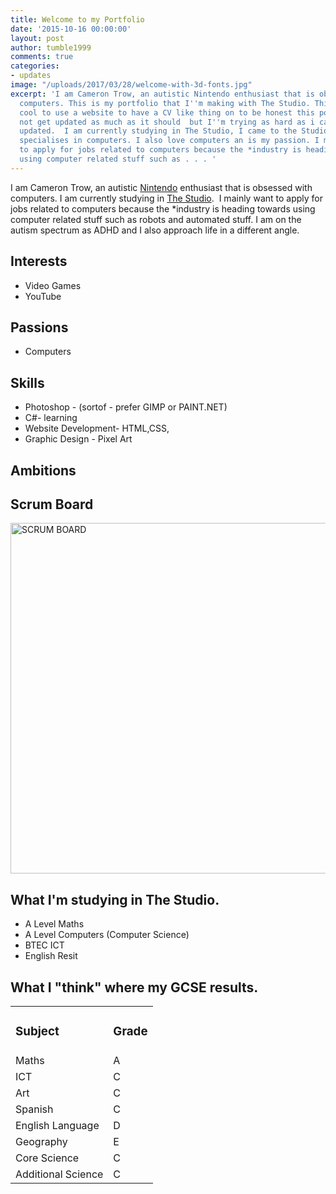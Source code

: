 ```yaml
---
title: Welcome to my Portfolio
date: '2015-10-16 00:00:00'
layout: post
author: tumble1999
comments: true
categories:
- updates
image: "/uploads/2017/03/28/welcome-with-3d-fonts.jpg"
excerpt: 'I am Cameron Trow, an autistic Nintendo enthusiast that is obsessed with
  computers. This is my portfolio that I''m making with The Studio. This is really
  cool to use a website to have a CV like thing on to be honest this portfolio does
  not get updated as much as it should  but I''m trying as hard as i can to keep it
  updated.  I am currently studying in The Studio, I came to the Studio because it
  specialises in computers. I also love computers an is my passion. I mainly want
  to apply for jobs related to computers because the *industry is heading towards
  using computer related stuff such as . . . '
---
```

I am Cameron Trow, an autistic <a href="http://nintendo.co.uk">Nintendo</a> enthusiast that is obsessed with computers. I am currently studying in <a href="http://thestudio-liverpool.co.uk" target="_blank">The Studio</a>.  I mainly want to apply for jobs related to computers because the *industry is heading towards using computer related stuff such as robots and automated stuff. I am on the autism spectrum as ADHD and I also approach life in a different angle.

<!--more-->

<h2 id="interests">Interests</h2>

<ul>
    <li>Video Games</li>
    <li>YouTube</li>
</ul>

<h2>Passions</h2>

<ul>
    <li>Computers</li>
</ul>

<h2 id="skills">Skills</h2>

<ul>
    <li class="endorse-item no-endorsements">
<div><span class="skill-pill field "><span class="endorse-item-name"><span class="endorse-item-name-text" dir="ltr">Photoshop - (sortof - prefer GIMP or PAINT.NET)</span></span></span></div></li>
    <li class="endorse-item no-endorsements">
<div><span class="skill-pill field "><span class="endorse-item-name"><span class="endorse-item-name-text" dir="ltr">C#- learning</span></span></span></div></li>
    <li class="endorse-item no-endorsements">
<div><span class="skill-pill field "><span class="endorse-item-name"><span class="endorse-item-name-text" dir="ltr">Website Development- HTML,CSS,</span></span></span></div></li>
    <li class="endorse-item no-endorsements">
<div><span class="skill-pill field "><span class="endorse-item-name"><span class="endorse-item-name-text" dir="ltr">Graphic Design - Pixel Art</span></span></span></div></li>
</ul>

<h2 id="ambitions">Ambitions</h2>

<h2 id="scrum">Scrum Board</h2>

<a href="https://10trowc.wordpress.com/2015/10/16/welcome/scrum-board/" rel="attachment wp-att-638"><img class="size-full wp-image-638 alignnone" src="https://10trowc.files.wordpress.com/2015/10/scrum-board.jpg" alt="SCRUM BOARD" width="748" height="561" /></a>

<h2 id="studio">What I'm studying in The Studio.</h2>

<ul>
    <li>A Level Maths</li>
    <li>A Level Computers (Computer Science)</li>
    <li>BTEC ICT</li>
    <li>English Resit</li>
</ul>

<h2 id="gcse">What I "think" where my GCSE results.</h2>

<table style="width:100%;">
<tbody>
<tr>
<td>
<h3>Subject</h3>
</td>
<td>
<h3>Grade</h3>
</td>
</tr>
<tr>
<td>Maths</td>
<td>A</td>
</tr>
<tr>
<td>ICT</td>
<td>C</td>
</tr>
<tr>
<td>Art</td>
<td>C</td>
</tr>
<tr>
<td>Spanish</td>
<td>C</td>
</tr>
<tr>
<td>English Language</td>
<td>D</td>
</tr>
<tr>
<td>Geography</td>
<td>E</td>
</tr>
<tr>
<td>Core Science</td>
<td>C</td>
</tr>
<tr>
<td>Additional Science</td>
<td>C</td>
</tr>
</tbody>
</table>
